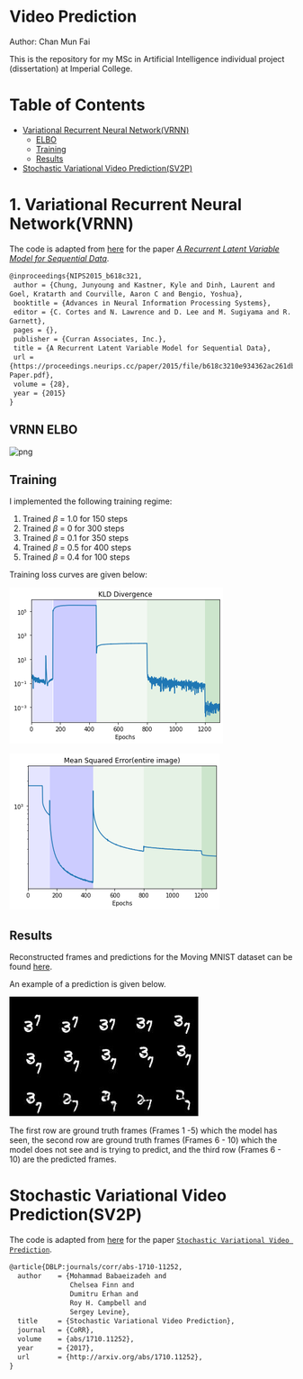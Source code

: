 # Video Prediction 

Author: Chan Mun Fai 

This is the repository for my MSc in Artificial Intelligence individual project (dissertation) at Imperial College. 

# Table of Contents 
   * [Variational Recurrent Neural Network(VRNN)](#Variational-Recurrent-Neural-Network(VRNN))
       * [ELBO](#VRNN-ELBO)
       * [Training](#Training)
       * [Results](#Results)
   * [Stochastic Variational Video Prediction(SV2P)](#Stochastic-Variational-Video-Prediction(SV2P))


# 1. Variational Recurrent Neural Network(VRNN)

The code is adapted from [here](https://github.com/emited/VariationalRecurrentNeuralNetwork) for the paper [*A Recurrent Latent Variable Model for Sequential Data*](https://arxiv.org/abs/1506.02216).

```
@inproceedings{NIPS2015_b618c321,
 author = {Chung, Junyoung and Kastner, Kyle and Dinh, Laurent and Goel, Kratarth and Courville, Aaron C and Bengio, Yoshua},
 booktitle = {Advances in Neural Information Processing Systems},
 editor = {C. Cortes and N. Lawrence and D. Lee and M. Sugiyama and R. Garnett},
 pages = {},
 publisher = {Curran Associates, Inc.},
 title = {A Recurrent Latent Variable Model for Sequential Data},
 url = {https://proceedings.neurips.cc/paper/2015/file/b618c3210e934362ac261db280128c22-Paper.pdf},
 volume = {28},
 year = {2015}
}
```

## VRNN ELBO 

![png](images/fig_1_vrnn.png)

## Training

I implemented the following training regime: 

1. Trained $\beta$ = 1.0 for 150 steps 
2. Trained $\beta$ = 0 for 300 steps
3. Trained $\beta$ = 0.1 for 350 steps
4. Trained $\beta$ = 0.5 for 400 steps
3. Trained $\beta$ = 0.4 for 100 steps

Training loss curves are given below: 

![png](plots/VRNN/kld_bestmodel.png)

![png](plots/VRNN/mse_bestmodel.png)

## Results

Reconstructed frames and predictions for the Moving MNIST dataset can be found [here](https://github.com/ChanMunFai/VideoPrediction/tree/master/results/images/v1/stochastic/stage_c). 

An example of a prediction is given below. 

![png](results/images/v1/stochastic/stage_c/train/predictions_6.jpeg)

The first row are ground truth frames (Frames 1 -5)  which the model has seen, the second row are ground truth frames (Frames 6 - 10) which the model does not see and is trying to predict, and the third row (Frames 6 - 10) are the predicted frames. 

# Stochastic Variational Video Prediction(SV2P) 
The code is adapted from [here](https://github.com/kkew3/cse291g-sv2p) for the paper [`Stochastic Variational Video Prediction`](https://arxiv.org/abs/1710.11252). 

```
@article{DBLP:journals/corr/abs-1710-11252,
  author    = {Mohammad Babaeizadeh and
               Chelsea Finn and
               Dumitru Erhan and
               Roy H. Campbell and
               Sergey Levine},
  title     = {Stochastic Variational Video Prediction},
  journal   = {CoRR},
  volume    = {abs/1710.11252},
  year      = {2017},
  url       = {http://arxiv.org/abs/1710.11252},
}
```

